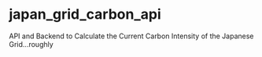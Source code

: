 # japan_grid_carbon_api
API and Backend to Calculate the Current Carbon Intensity of the Japanese Grid...roughly
